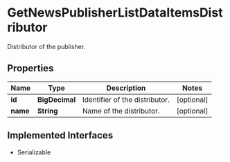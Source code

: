 

# GetNewsPublisherListDataItemsDistributor

Distributor of the publisher.

## Properties

Name | Type | Description | Notes
------------ | ------------- | ------------- | -------------
**id** | **BigDecimal** | Identifier of the distributor. |  [optional]
**name** | **String** | Name of the distributor. |  [optional]


## Implemented Interfaces

* Serializable



